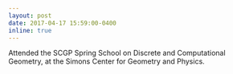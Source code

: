 ```yaml
---
layout: post
date: 2017-04-17 15:59:00-0400
inline: true
---
```


Attended the SCGP Spring School on Discrete and Computational Geometry, at the Simons Center for Geometry and Physics.
